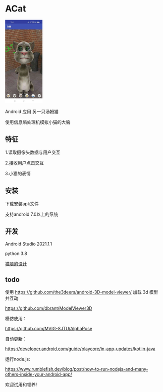 # ACat

<img src="doc/sample.jpg" width="120px" />

Android 应用 另一只汤姆猫

使用信息熵处理机模拟小猫的大脑

## 特征

1.读取摄像头数据与用户交互

2.接收用户点击交互

3.小猫的表情

## 安装

下载安装apk文件

支持android 7.0以上的系统

## 开发

Android Studio 2021.1.1

python 3.8

[猫脑的设计](./app/src/main/assets/python/readme.md)

## todo

使用 https://github.com/the3deers/android-3D-model-viewer/ 加载 3d 模型并互动

https://github.com/dbrant/ModelViewer3D

模仿使用：

https://github.com/MVIG-SJTU/AlphaPose

自动更新：

https://developer.android.com/guide/playcore/in-app-updates/kotlin-java

运行node.js:

https://www.rumblefish.dev/blog/post/how-to-run-nodejs-and-many-others-inside-your-android-app/


欢迎试用和领养!
